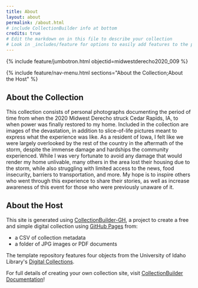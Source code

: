```yaml
---
title: About
layout: about
permalink: /about.html
# include CollectionBuilder info at bottom
credits: true
# Edit the markdown on in this file to describe your collection
# Look in _includes/feature for options to easily add features to the page
---
```


{% include feature/jumbotron.html objectid=midwestderecho2020_009 %}

{% include feature/nav-menu.html sections="About the Collection;About the Host" %}

## About the Collection

This collection consists of personal photographs documenting the period of time from when the 2020 Midwest Derecho struck Cedar Rapids, IA, to when power was finally restored to my home. Included in the collection are images of the devastation, in addition to slice-of-life pictures meant to express what the experience was like. As a resident of Iowa, I felt like we were largely overlooked by the rest of the country in the aftermath of the storm, despite the immense damage and hardships the community experienced. While I was very fortunate to avoid any damage that would render my home unlivable, many others in the area lost their housing due to the storm, while also struggling with limited access to the news, food insecurity, barriers to transportation, and more. My hope is to inspire others who went through this experience to share their stories, as well as increase awareness of this event for those who were previously unaware of it.

## About the Host

This site is generated using [CollectionBuilder-GH](https://collectionbuilding.github.io/gh/), a project to create a free and simple digital collection using [GitHub Pages](https://pages.github.com/) from: 

- a CSV of collection metadata
- a folder of JPG images or PDF documents

The template repository features four objects from the University of Idaho Library's [Digital Collections](https://www.lib.uidaho.edu/digital). 

For full details of creating your own collection site, visit [CollectionBuilder Documentation](https://collectionbuilder.github.io/cb-docs/)!

